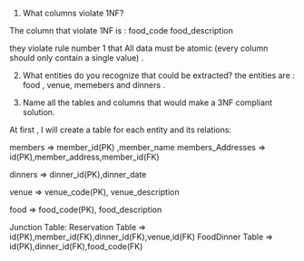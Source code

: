 1. What columns violate 1NF?

The column that violate 1NF is :
food_code
food_description

they violate rule number 1 that All data must be atomic (every column should only contain a single value) .

2. What entities do you recognize that could be extracted?
   the entities are : food , venue, memebers and dinners .

3. Name all the tables and columns that would make a 3NF compliant solution.

At first , I will create a table for each entity and its relations:

members => member_id(PK) ,member_name
members_Addresses => id(PK),member_address,member_id(FK)

dinners => dinner_id(PK),dinner_date

venue => venue_code(PK), venue_description

food => food_code(PK), food_description

Junction Table:
Reservation Table => id(PK),member_id(FK),dinner_id(FK),venue,id(FK)
FoodDinner Table => id(PK),dinner_id(FK),food_code(FK)
